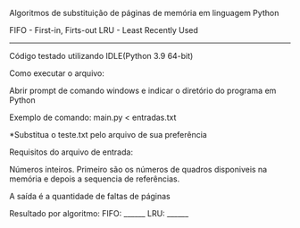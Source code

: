 Algoritmos de substituição de páginas de memória em linguagem Python

FIFO - First-in, Firts-out
LRU - Least Recently Used 

********************************************************************************************
Código testado utilizando IDLE(Python 3.9 64-bit)

Como executar o arquivo:

Abrir prompt de comando windows e indicar o diretório do programa em Python

Exemplo de comando:
main.py < entradas.txt 

*Substitua o teste.txt pelo arquivo de sua preferência



Requisitos do arquivo de entrada:

Números inteiros. Primeiro são os números de quadros disponiveis na memória e depois a sequencia de referências.


A saída é a quantidade de faltas de páginas

Resultado por algoritmo:
FIFO: ______ 
LRU:  ______

